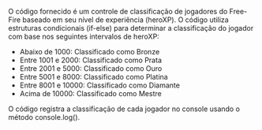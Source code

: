 O código fornecido é um controle de classificação de jogadores do Free-Fire baseado em seu nível de experiência (heroXP).
O código utiliza estruturas condicionais (if-else) para determinar a classificação do jogador com base nos seguintes intervalos de heroXP:

- Abaixo de 1000: Classificado como Bronze
- Entre 1001 e 2000: Classificado como Prata
- Entre 2001 e 5000: Classificado como Ouro
- Entre 5001 e 8000: Classificado como Platina
- Entre 8001 e 10000: Classificado como Diamante
- Acima de 10000: Classificado como Mestre

O código registra a classificação de cada jogador no console usando o método console.log().
